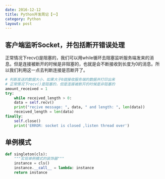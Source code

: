```yaml
---
date: 2016-12-12
title: Python开发周记【一】
category: Python
layout: post
---
```


## 客户端监听Socket，并包括断开错误处理

正常情况下recv()是阻塞的，我们可以用while循环去阻塞监听服务端发来的消息。但是连接被断开的时候是非阻塞的，也就是会不断接收到长度为0的消息。所以我们利用这一点去判断连接是否断开了。

```python
# 判断发送的数据大小、如果大于0就接收服务端的数据并打印出来
# 正常情况下recv()是阻塞的，但是连接被断开的时候是非阻塞的
amount_received = 1
try:
	while received_length > 0:
	data = self.recv()
	print("recive message: ", data, " and length: ", len(data))
	received_length = len(data)
finally:
	self.close()
	print('ERROR: socket is closed ,listen thread over')
```

## 单例模式

```python
def singleton(cls):
    """实现单例模式的装饰器"""
    instance = cls()
    instance.__call__ = lambda: instance
    return instance
```

